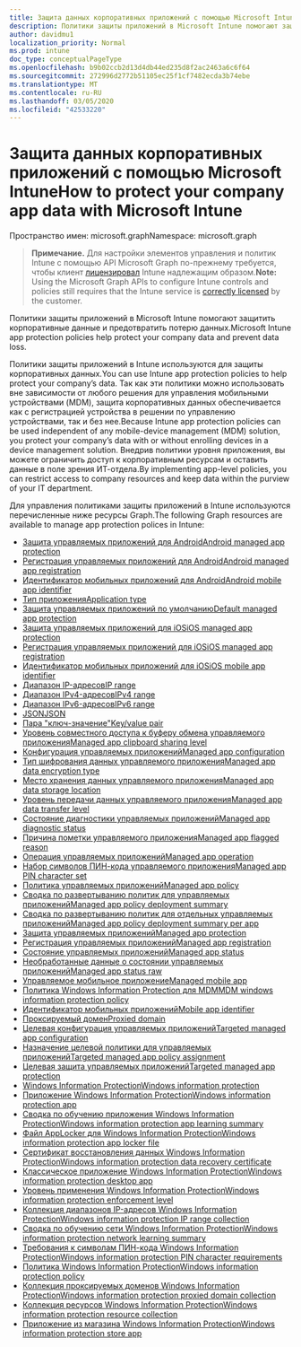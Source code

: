 ```yaml
---
title: Защита данных корпоративных приложений с помощью Microsoft Intune
description: Политики защиты приложений в Microsoft Intune помогают защитить корпоративные данные и предотвратить потерю данных.
author: davidmu1
localization_priority: Normal
ms.prod: intune
doc_type: conceptualPageType
ms.openlocfilehash: b9b02ccb2d13d4db44ed235d8f2ac2463a6c6f64
ms.sourcegitcommit: 272996d2772b51105ec25f1cf7482ecda3b74ebe
ms.translationtype: MT
ms.contentlocale: ru-RU
ms.lasthandoff: 03/05/2020
ms.locfileid: "42533220"
---
```

# <a name="how-to-protect-your-company-app-data-with-microsoft-intune"></a><span data-ttu-id="c19dd-103">Защита данных корпоративных приложений с помощью Microsoft Intune</span><span class="sxs-lookup"><span data-stu-id="c19dd-103">How to protect your company app data with Microsoft Intune</span></span>

<span data-ttu-id="c19dd-104">Пространство имен: microsoft.graph</span><span class="sxs-lookup"><span data-stu-id="c19dd-104">Namespace: microsoft.graph</span></span>

> <span data-ttu-id="c19dd-105">**Примечание.** Для настройки элементов управления и политик Intune с помощью API Microsoft Graph по-прежнему требуется, чтобы клиент [лицензировал](https://www.microsoft.com/en-us/cloud-platform/microsoft-intune-pricing) Intune надлежащим образом.</span><span class="sxs-lookup"><span data-stu-id="c19dd-105">**Note:** Using the Microsoft Graph APIs to configure Intune controls and policies still requires that the Intune service is [correctly licensed](https://www.microsoft.com/en-us/cloud-platform/microsoft-intune-pricing) by the customer.</span></span>

<span data-ttu-id="c19dd-106">Политики защиты приложений в Microsoft Intune помогают защитить корпоративные данные и предотвратить потерю данных.</span><span class="sxs-lookup"><span data-stu-id="c19dd-106">Microsoft Intune app protection policies help protect your company data and prevent data loss.</span></span>

<span data-ttu-id="c19dd-107">Политики защиты приложений в Intune используются для защиты корпоративных данных.</span><span class="sxs-lookup"><span data-stu-id="c19dd-107">You can use Intune app protection policies to help protect your company’s data.</span></span> <span data-ttu-id="c19dd-108">Так как эти политики можно использовать вне зависимости от любого решения для управления мобильными устройствами (MDM), защита корпоративных данных обеспечивается как с регистрацией устройства в решении по управлению устройствами, так и без нее.</span><span class="sxs-lookup"><span data-stu-id="c19dd-108">Because Intune app protection policies can be used independent of any mobile-device management (MDM) solution, you protect your company’s data with or without enrolling devices in a device management solution.</span></span> <span data-ttu-id="c19dd-109">Внедрив политики уровня приложения, вы можете ограничить доступ к корпоративным ресурсам и оставить данные в поле зрения ИТ-отдела.</span><span class="sxs-lookup"><span data-stu-id="c19dd-109">By implementing app-level policies, you can restrict access to company resources and keep data within the purview of your IT department.</span></span>

<span data-ttu-id="c19dd-110">Для управления политиками защиты приложений в Intune используются перечисленные ниже ресурсы Graph.</span><span class="sxs-lookup"><span data-stu-id="c19dd-110">The following Graph resources are available to manage app protection polices in Intune:</span></span>  

- [<span data-ttu-id="c19dd-111">Защита управляемых приложений для Android</span><span class="sxs-lookup"><span data-stu-id="c19dd-111">Android managed app protection</span></span>](intune-mam-androidmanagedappprotection.md)
- [<span data-ttu-id="c19dd-112">Регистрация управляемых приложений для Android</span><span class="sxs-lookup"><span data-stu-id="c19dd-112">Android managed app registration</span></span>](intune-mam-androidmanagedappregistration.md)
- [<span data-ttu-id="c19dd-113">Идентификатор мобильных приложений для Android</span><span class="sxs-lookup"><span data-stu-id="c19dd-113">Android mobile app identifier</span></span>](intune-mam-androidmobileappidentifier.md)
- [<span data-ttu-id="c19dd-114">Тип приложения</span><span class="sxs-lookup"><span data-stu-id="c19dd-114">Application type</span></span>](intune-wip-applicationtype.md)
- [<span data-ttu-id="c19dd-115">Защита управляемых приложений по умолчанию</span><span class="sxs-lookup"><span data-stu-id="c19dd-115">Default managed app protection</span></span>](intune-mam-defaultmanagedappprotection.md)
- [<span data-ttu-id="c19dd-116">Защита управляемых приложений для iOS</span><span class="sxs-lookup"><span data-stu-id="c19dd-116">iOS managed app protection</span></span>](intune-mam-iosmanagedappprotection.md)
- [<span data-ttu-id="c19dd-117">Регистрация управляемых приложений для iOS</span><span class="sxs-lookup"><span data-stu-id="c19dd-117">iOS managed app registration</span></span>](intune-mam-iosmanagedappregistration.md)
- [<span data-ttu-id="c19dd-118">Идентификатор мобильных приложений для iOS</span><span class="sxs-lookup"><span data-stu-id="c19dd-118">iOS mobile app identifier</span></span>](intune-mam-iosmobileappidentifier.md)
- [<span data-ttu-id="c19dd-119">Диапазон IP-адресов</span><span class="sxs-lookup"><span data-stu-id="c19dd-119">IP range</span></span>](intune-mam-iprange.md)
- [<span data-ttu-id="c19dd-120">Диапазон IPv4-адресов</span><span class="sxs-lookup"><span data-stu-id="c19dd-120">IPv4 range</span></span>](intune-mam-ipv4range.md)
- [<span data-ttu-id="c19dd-121">Диапазон IPv6-адресов</span><span class="sxs-lookup"><span data-stu-id="c19dd-121">IPv6 range</span></span>](intune-mam-ipv6range.md)
- [<span data-ttu-id="c19dd-122">JSON</span><span class="sxs-lookup"><span data-stu-id="c19dd-122">JSON</span></span>](intune-mam-json.md)
- [<span data-ttu-id="c19dd-123">Пара "ключ-значение"</span><span class="sxs-lookup"><span data-stu-id="c19dd-123">Key/value pair</span></span>](intune-mam-keyvaluepair.md)
- [<span data-ttu-id="c19dd-124">Уровень совместного доступа к буферу обмена управляемого приложения</span><span class="sxs-lookup"><span data-stu-id="c19dd-124">Managed app clipboard sharing level</span></span>](intune-mam-managedappclipboardsharinglevel.md)
- [<span data-ttu-id="c19dd-125">Конфигурация управляемых приложений</span><span class="sxs-lookup"><span data-stu-id="c19dd-125">Managed app configuration</span></span>](intune-mam-managedappconfiguration.md)
- [<span data-ttu-id="c19dd-126">Тип шифрования данных управляемого приложения</span><span class="sxs-lookup"><span data-stu-id="c19dd-126">Managed app data encryption type</span></span>](intune-mam-managedappdataencryptiontype.md)
- [<span data-ttu-id="c19dd-127">Место хранения данных управляемого приложения</span><span class="sxs-lookup"><span data-stu-id="c19dd-127">Managed app data storage location</span></span>](intune-mam-managedappdatastoragelocation.md)
- [<span data-ttu-id="c19dd-128">Уровень передачи данных управляемого приложения</span><span class="sxs-lookup"><span data-stu-id="c19dd-128">Managed app data transfer level</span></span>](intune-mam-managedappdatatransferlevel.md)
- [<span data-ttu-id="c19dd-129">Состояние диагностики управляемых приложений</span><span class="sxs-lookup"><span data-stu-id="c19dd-129">Managed app diagnostic status</span></span>](intune-mam-managedappdiagnosticstatus.md)
- [<span data-ttu-id="c19dd-130">Причина пометки управляемого приложения</span><span class="sxs-lookup"><span data-stu-id="c19dd-130">Managed app flagged reason</span></span>](intune-mam-managedappflaggedreason.md)
- [<span data-ttu-id="c19dd-131">Операция управляемых приложений</span><span class="sxs-lookup"><span data-stu-id="c19dd-131">Managed app operation</span></span>](intune-mam-managedappoperation.md)
- [<span data-ttu-id="c19dd-132">Набор символов ПИН-кода управляемого приложения</span><span class="sxs-lookup"><span data-stu-id="c19dd-132">Managed app PIN character set</span></span>](intune-mam-managedapppincharacterset.md)
- [<span data-ttu-id="c19dd-133">Политика управляемых приложений</span><span class="sxs-lookup"><span data-stu-id="c19dd-133">Managed app policy</span></span>](intune-mam-managedapppolicy.md)
- [<span data-ttu-id="c19dd-134">Сводка по развертыванию политик для управляемых приложений</span><span class="sxs-lookup"><span data-stu-id="c19dd-134">Managed app policy deployment summary</span></span>](intune-mam-managedapppolicydeploymentsummary.md)
- [<span data-ttu-id="c19dd-135">Сводка по развертыванию политик для отдельных управляемых приложений</span><span class="sxs-lookup"><span data-stu-id="c19dd-135">Managed app policy deployment summary per app</span></span>](intune-mam-managedapppolicydeploymentsummaryperapp.md)
- [<span data-ttu-id="c19dd-136">Защита управляемых приложений</span><span class="sxs-lookup"><span data-stu-id="c19dd-136">Managed app protection</span></span>](intune-mam-managedappprotection.md)
- [<span data-ttu-id="c19dd-137">Регистрация управляемых приложений</span><span class="sxs-lookup"><span data-stu-id="c19dd-137">Managed app registration</span></span>](intune-mam-managedappregistration.md)
- [<span data-ttu-id="c19dd-138">Состояние управляемых приложений</span><span class="sxs-lookup"><span data-stu-id="c19dd-138">Managed app status</span></span>](intune-mam-managedappstatus.md)
- [<span data-ttu-id="c19dd-139">Необработанные данные о состоянии управляемых приложений</span><span class="sxs-lookup"><span data-stu-id="c19dd-139">Managed app status raw</span></span>](intune-mam-managedappstatusraw.md)
- [<span data-ttu-id="c19dd-140">Управляемое мобильное приложение</span><span class="sxs-lookup"><span data-stu-id="c19dd-140">Managed mobile app</span></span>](intune-mam-managedmobileapp.md)
- [<span data-ttu-id="c19dd-141">Политика Windows Information Protection для MDM</span><span class="sxs-lookup"><span data-stu-id="c19dd-141">MDM windows information protection policy</span></span>](intune-mam-mdmwindowsinformationprotectionpolicy.md)
- [<span data-ttu-id="c19dd-142">Идентификатор мобильных приложений</span><span class="sxs-lookup"><span data-stu-id="c19dd-142">Mobile app identifier</span></span>](intune-mam-mobileappidentifier.md)
- [<span data-ttu-id="c19dd-143">Проксируемый домен</span><span class="sxs-lookup"><span data-stu-id="c19dd-143">Proxied domain</span></span>](intune-mam-proxieddomain.md)
- [<span data-ttu-id="c19dd-144">Целевая конфигурация управляемых приложений</span><span class="sxs-lookup"><span data-stu-id="c19dd-144">Targeted managed app configuration</span></span>](intune-mam-targetedmanagedappconfiguration.md)
- [<span data-ttu-id="c19dd-145">Назначение целевой политики для управляемых приложений</span><span class="sxs-lookup"><span data-stu-id="c19dd-145">Targeted managed app policy assignment</span></span>](intune-mam-targetedmanagedapppolicyassignment.md)
- [<span data-ttu-id="c19dd-146">Целевая защита управляемых приложений</span><span class="sxs-lookup"><span data-stu-id="c19dd-146">Targeted managed app protection</span></span>](intune-mam-targetedmanagedappprotection.md)
- [<span data-ttu-id="c19dd-147">Windows Information Protection</span><span class="sxs-lookup"><span data-stu-id="c19dd-147">Windows information protection</span></span>](intune-mam-windowsinformationprotection.md)
- [<span data-ttu-id="c19dd-148">Приложение Windows Information Protection</span><span class="sxs-lookup"><span data-stu-id="c19dd-148">Windows information protection app</span></span>](intune-mam-windowsinformationprotectionapp.md)
- [<span data-ttu-id="c19dd-149">Сводка по обучению приложения Windows Information Protection</span><span class="sxs-lookup"><span data-stu-id="c19dd-149">Windows information protection app learning summary</span></span>](intune-wip-windowsinformationprotectionapplearningsummary.md)
- [<span data-ttu-id="c19dd-150">Файл AppLocker для Windows Information Protection</span><span class="sxs-lookup"><span data-stu-id="c19dd-150">Windows information protection app locker file</span></span>](intune-mam-windowsinformationprotectionapplockerfile.md)
- [<span data-ttu-id="c19dd-151">Сертификат восстановления данных Windows Information Protection</span><span class="sxs-lookup"><span data-stu-id="c19dd-151">Windows information protection data recovery certificate</span></span>](intune-mam-windowsinformationprotectiondatarecoverycertificate.md)
- [<span data-ttu-id="c19dd-152">Классическое приложение Windows Information Protection</span><span class="sxs-lookup"><span data-stu-id="c19dd-152">Windows information protection desktop app</span></span>](intune-mam-windowsinformationprotectiondesktopapp.md)
- [<span data-ttu-id="c19dd-153">Уровень применения Windows Information Protection</span><span class="sxs-lookup"><span data-stu-id="c19dd-153">Windows information protection enforcement level</span></span>](intune-mam-windowsinformationprotectionenforcementlevel.md)
- [<span data-ttu-id="c19dd-154">Коллекция диапазонов IP-адресов Windows Information Protection</span><span class="sxs-lookup"><span data-stu-id="c19dd-154">Windows information protection IP range collection</span></span>](intune-mam-windowsinformationprotectioniprangecollection.md)
- [<span data-ttu-id="c19dd-155">Сводка по обучению сети Windows Information Protection</span><span class="sxs-lookup"><span data-stu-id="c19dd-155">Windows information protection network learning summary</span></span>](intune-wip-windowsinformationprotectionnetworklearningsummary.md)
- [<span data-ttu-id="c19dd-156">Требования к символам ПИН-кода Windows Information Protection</span><span class="sxs-lookup"><span data-stu-id="c19dd-156">Windows information protection PIN character requirements</span></span>](intune-mam-windowsinformationprotectionpincharacterrequirements.md)
- [<span data-ttu-id="c19dd-157">Политика Windows Information Protection</span><span class="sxs-lookup"><span data-stu-id="c19dd-157">Windows information protection policy</span></span>](intune-mam-windowsinformationprotectionpolicy.md)
- [<span data-ttu-id="c19dd-158">Коллекция проксируемых доменов Windows Information Protection</span><span class="sxs-lookup"><span data-stu-id="c19dd-158">Windows information protection proxied domain collection</span></span>](intune-mam-windowsinformationprotectionproxieddomaincollection.md)
- [<span data-ttu-id="c19dd-159">Коллекция ресурсов Windows Information Protection</span><span class="sxs-lookup"><span data-stu-id="c19dd-159">Windows information protection resource collection</span></span>](intune-mam-windowsinformationprotectionresourcecollection.md)
- [<span data-ttu-id="c19dd-160">Приложение из магазина Windows Information Protection</span><span class="sxs-lookup"><span data-stu-id="c19dd-160">Windows information protection store app</span></span>](intune-mam-windowsinformationprotectionstoreapp.md)

